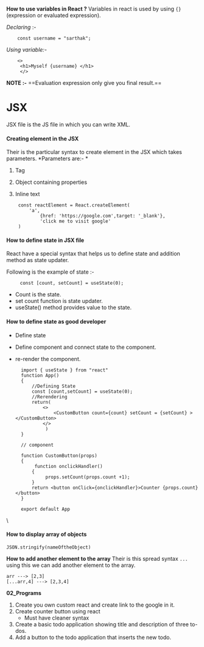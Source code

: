 
**How to use variables in React ?**
Variables in react is used by using `{}` (expression or evaluated expression).

*Declaring* :-

		const username = "sarthak";

*Using variable:-*

		<>
		 <h1>Myself {username} </h1>
		 </>

**NOTE :-** ==Evaluation expression only give you final result.==

# JSX

JSX file is the JS file in which you can write XML.

#### Creating element in the JSX
Their is the particular syntax to create element in the JSX which takes parameters.
*Parameters are:- *
1. Tag
2. Object containing properties
3. Inline text

		const reactElement = React.createElement(
			'a',
				{href: 'https://google.com',target: '_blank'},
				'click me to visit google'
		)

#### How to define state in JSX file
React have a special syntax that helps us to define state and addition method as state updater.

Following is the example of state :-

		 const [count, setCount] = useState(0);
- Count is the state.
- set count function is state updater.
- useState() method provides value to the state.

#### How to define state as good developer
- Define state 
- Define component and connect state to the component.
- re-render the component.

		import { useState } from "react"
		function App()
		{
			//Defining State
		    const [count,setCount] = useState(0);
			//Rerendering
		    return(
		        <>
		            <CustomButton count={count} setCount = {setCount} ></CustomButton>
		        </>
				 )
		}
			
		// component
		
		function CustomButton(props)
		{
			 function onclickHandler()
		    {
				 props.setCount(props.count +1);
		    }
		    return <button onClick={onclickHandler}>Counter {props.count}</button>
		}
		
		export default App
\
#### How to display array of objects

`JSON.stringify(nameOftheObject)`

**How to add another element to the array**
Their is this spread syntax `...` using this we can add another element to the array.

	arr ---> [2,3]
	[...arr,4] ---> [2,3,4]

**02_Programs**

1.  Create you own custom react and create link to the google in it.
2.  Create counter button using react 
	- Must have cleaner syntax
3. Create a basic todo application showing title and description of three to-dos.
4. Add a button to the todo application that inserts the new todo.
	  
